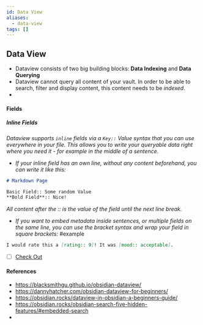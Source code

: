```yaml
---
id: Data View
aliases:
  - data-view
tags: []
---
```


## Data View

- Dataview consists of two big building blocks: **Data Indexing** and **Data Querying**
- Dataview cannot query all content of your vault. In order to be able to search, filter and display content, this content needs to be _indexed_.
-

#### Fields

##### Inline Fields

_Dataview supports `inline` fields via a `Key::` Value syntax that you can use everywhere in your file. This allows you to write your queryable data right where you need it - for example in the middle of a sentence._

- _If your inline field has an own line, without any content beforehand, you can write it like this:_

```markdown
# Markdown Page

Basic Field:: Some random Value
**Bold Field**:: Nice!
```

_All content after the :: is the value of the field until the next line break._

- _If you want to embed metadata inside sentences, or multiple fields on the same line, you can use the bracket syntax and wrap your field in square brackets:_
  #example

```markdown
I would rate this a [rating:: 9]! It was [mood:: acceptable].
```

- [ ] [Check Out](https://blacksmithgu.github.io/obsidian-dataview/annotation/add-metadata/#inline-fields)

#### References

- https://blacksmithgu.github.io/obsidian-dataview/
- https://dannyhatcher.com/obsidian-dataview-for-beginners/
- https://obsidian.rocks/dataview-in-obsidian-a-beginners-guide/
- https://obsidian.rocks/obsidian-search-five-hidden-features/#embedded-search
-
